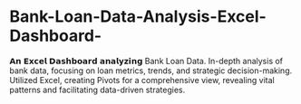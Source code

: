 # Bank-Loan-Data-Analysis-Excel-Dashboard-
𝗔𝗻 𝗘𝘅𝗰𝗲𝗹 𝗗𝗮𝘀𝗵𝗯𝗼𝗮𝗿𝗱 𝗮𝗻𝗮𝗹𝘆𝘇𝗶𝗻𝗴 Bank Loan Data. In-depth analysis of bank data, focusing on loan metrics, trends, and strategic decision-making. Utilized Excel, creating Pivots for a comprehensive view, revealing vital patterns and facilitating data-driven strategies.
